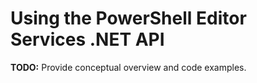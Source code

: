 # Using the PowerShell Editor Services .NET API

**TODO:** Provide conceptual overview and code examples.